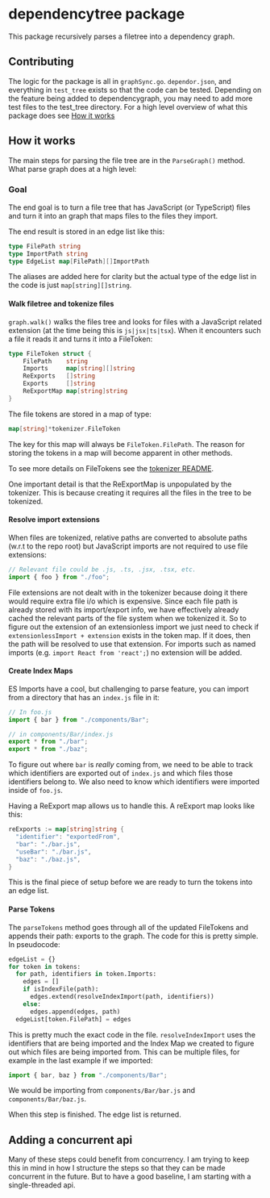 # dependencytree package

This package recursively parses a filetree into a dependency graph.

## Contributing

The logic for the package is all in `graphSync.go`. `dependor.json`, and everything in `test_tree` exists so that the code can be tested. Depending on the feature being added to dependencygraph, you may need to add more test files to the test_tree directory. For a high level overview of what this package does see [How it works](#how-it-works)

## How it works

The main steps for parsing the file tree are in the `ParseGraph()` method. What parse graph does at a high level:

### Goal

The end goal is to turn a file tree that has JavaScript (or TypeScript) files and turn it into an graph that maps files to the files they import.

The end result is stored in an edge list like this:

```go
type FilePath string
type ImportPath string
type EdgeList map[FilePath][]ImportPath
```

The aliases are added here for clarity but the actual type of the edge list in the code is just `map[string][]string`.

#### Walk filetree and tokenize files

`graph.walk()` walks the files tree and looks for files with a JavaScript related extension (at the time being this is `js|jsx|ts|tsx`). When it encounters such a file it reads it and turns it into a FileToken:

```go
type FileToken struct {
	FilePath    string
	Imports     map[string][]string
	ReExports   []string
	Exports     []string
	ReExportMap map[string]string
}
```

The file tokens are stored in a map of type:

```go
map[string]*tokenizer.FileToken
```

The key for this map will always be `FileToken.FilePath`. The reason for storing the tokens in a map will become apparent in other methods.

To see more details on FileTokens see the [tokenizer README](../tokenizer/README.md).

One important detail is that the ReExportMap is unpopulated by the tokenizer. This is because creating it requires all the files in the tree to be tokenized.

#### Resolve import extensions

When files are tokenized, relative paths are converted to absolute paths (w.r.t to the repo root) but JavaScript imports are not required to use file extensions:

```js
// Relevant file could be .js, .ts, .jsx, .tsx, etc.
import { foo } from "./foo";
```

File extensions are not dealt with in the tokenizer because doing it there would require extra file i/o which is expensive. Since each file path is already stored with its import/export info, we have effectively already cached the relevant parts of the file system when we tokenized it. So to figure out the extension of an extensionless import we just need to check if `extensionlessImport + extension` exists in the token map. If it does, then the path will be resolved to use that extension. For imports such as named imports (e.g. `import React from 'react';`) no extension will be added.

#### Create Index Maps

ES Imports have a cool, but challenging to parse feature, you can import from a directory that has an `index.js` file in it:

```js
// In foo.js
import { bar } from "./components/Bar";

// in components/Bar/index.js
export * from "./bar";
export * from "./baz";
```

To figure out where `bar` is _really_ coming from, we need to be able to track which identifiers are exported out of `index.js` and which files those identifiers belong to. We also need to know which identifiers were imported inside of `foo.js`.

Having a ReExport map allows us to handle this. A reExport map looks like this:

```go
reExports := map[string]string {
  "identifier": "exportedFrom",
  "bar": "./bar.js",
  "useBar": "./bar.js",
  "baz": "./baz.js",
}
```

This is the final piece of setup before we are ready to turn the tokens into an edge list.

#### Parse Tokens

The `parseTokens` method goes through all of the updated FileTokens and appends their path: exports to the graph. The code for this is pretty simple. In pseudocode:

```py
edgeList = {}
for token in tokens:
  for path, identifiers in token.Imports:
    edges = []
    if isIndexFile(path):
      edges.extend(resolveIndexImport(path, identifiers))
    else:
      edges.append(edges, path)
  edgeList[token.FilePath] = edges
```

This is pretty much the exact code in the file. `resolveIndexImport` uses the identifiers that are being imported and the Index Map we created to figure out which files are being imported from. This can be multiple files, for example in the last example if we imported:

```js
import { bar, baz } from "./components/Bar";
```

We would be importing from `components/Bar/bar.js` and `components/Bar/baz.js`.

When this step is finished. The edge list is returned.

## Adding a concurrent api

Many of these steps could benefit from concurrency. I am trying to keep this in mind in how I structure the steps so that they can be made concurrent in the future. But to have a good baseline, I am starting with a single-threaded api.
